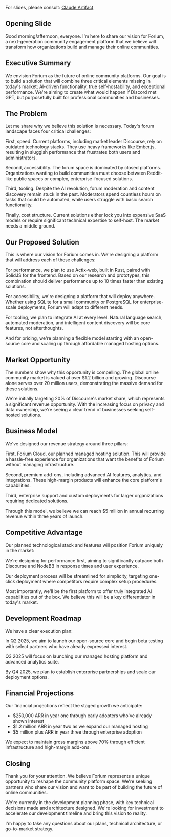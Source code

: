 
For slides, please consult: [Claude Artifact](https://claude.site/artifacts/ac320042-3cc1-46da-89c5-d57c3da9d4c8)
## Opening Slide

Good morning/afternoon, everyone. I'm here to share our vision for Forium, a next-generation community engagement platform that we believe will transform how organizations build and manage their online communities.

## Executive Summary
We envision Forium as the future of online community platforms. Our goal is to build a solution that will combine three critical elements missing in today's market: AI-driven functionality, true self-hostability, and exceptional performance. We're aiming to create what would happen if Discord met GPT, but purposefully built for professional communities and businesses.

## The Problem
Let me share why we believe this solution is necessary. Today's forum landscape faces four critical challenges:

First, speed. Current platforms, including market leader Discourse, rely on outdated technology stacks. They use heavy frameworks like Ember.js, resulting in sluggish performance that frustrates both users and administrators.

Second, accessibility. The forum space is dominated by closed platforms. Organizations wanting to build communities must choose between Reddit-like public spaces or complex, enterprise-focused solutions.

Third, tooling. Despite the AI revolution, forum moderation and content discovery remain stuck in the past. Moderators spend countless hours on tasks that could be automated, while users struggle with basic search functionality.

Finally, cost structure. Current solutions either lock you into expensive SaaS models or require significant technical expertise to self-host. The market needs a middle ground.

## Our Proposed Solution
This is where our vision for Forium comes in. We're designing a platform that will address each of these challenges:

For performance, we plan to use Actix-web, built in Rust, paired with SolidJS for the frontend. Based on our research and prototypes, this combination should deliver performance up to 10 times faster than existing solutions.

For accessibility, we're designing a platform that will deploy anywhere. Whether using SQLite for a small community or PostgreSQL for enterprise-scale deployments, Forium will adapt to different needs.

For tooling, we plan to integrate AI at every level. Natural language search, automated moderation, and intelligent content discovery will be core features, not afterthoughts.

And for pricing, we're planning a flexible model starting with an open-source core and scaling up through affordable managed hosting options.

## Market Opportunity
The numbers show why this opportunity is compelling. The global online community market is valued at over $1.2 billion and growing. Discourse alone serves over 20 million users, demonstrating the massive demand for these solutions.

We're initially targeting 20% of Discourse's market share, which represents a significant revenue opportunity. With the increasing focus on privacy and data ownership, we're seeing a clear trend of businesses seeking self-hosted solutions.

## Business Model
We've designed our revenue strategy around three pillars:

First, Forium Cloud, our planned managed hosting solution. This will provide a hassle-free experience for organizations that want the benefits of Forium without managing infrastructure.

Second, premium add-ons, including advanced AI features, analytics, and integrations. These high-margin products will enhance the core platform's capabilities.

Third, enterprise support and custom deployments for larger organizations requiring dedicated solutions.

Through this model, we believe we can reach $5 million in annual recurring revenue within three years of launch.

## Competitive Advantage
Our planned technological stack and features will position Forium uniquely in the market:

We're designing for performance first, aiming to significantly outpace both Discourse and NodeBB in response times and user experience.

Our deployment process will be streamlined for simplicity, targeting one-click deployment where competitors require complex setup procedures.

Most importantly, we'll be the first platform to offer truly integrated AI capabilities out of the box. We believe this will be a key differentiator in today's market.

## Development Roadmap
We have a clear execution plan:

In Q2 2025, we aim to launch our open-source core and begin beta testing with select partners who have already expressed interest.

Q3 2025 will focus on launching our managed hosting platform and advanced analytics suite.

By Q4 2025, we plan to establish enterprise partnerships and scale our deployment options.

## Financial Projections
Our financial projections reflect the staged growth we anticipate:
- $250,000 ARR in year one through early adopters who've already shown interest
- $1.2 million ARR in year two as we expand our managed hosting
- $5 million plus ARR in year three through enterprise adoption

We expect to maintain gross margins above 70% through efficient infrastructure and high-margin add-ons.

## Closing
Thank you for your attention. We believe Forium represents a unique opportunity to reshape the community platform space. We're seeking partners who share our vision and want to be part of building the future of online communities.

We're currently in the development planning phase, with key technical decisions made and architecture designed. We're looking for investment to accelerate our development timeline and bring this vision to reality.

I'm happy to take any questions about our plans, technical architecture, or go-to-market strategy.